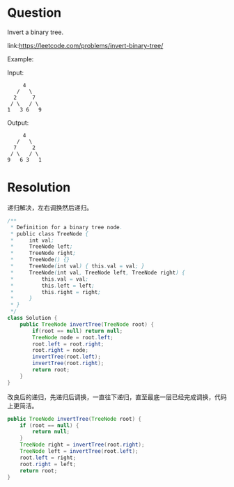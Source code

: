 # Question

Invert a binary tree.

link:https://leetcode.com/problems/invert-binary-tree/

Example:

Input:

         4
   	   /   \
  	  2     7
     / \   / \
	1   3 6   9  
Output:

         4
   	   /   \
  	  7     2
 	 / \   / \
	9   6 3   1


# Resolution

递归解决，左右调换然后递归。
```java
/**
 * Definition for a binary tree node.
 * public class TreeNode {
 *     int val;
 *     TreeNode left;
 *     TreeNode right;
 *     TreeNode() {}
 *     TreeNode(int val) { this.val = val; }
 *     TreeNode(int val, TreeNode left, TreeNode right) {
 *         this.val = val;
 *         this.left = left;
 *         this.right = right;
 *     }
 * }
 */
class Solution {
    public TreeNode invertTree(TreeNode root) {
        if(root == null) return null;
        TreeNode node = root.left;
        root.left = root.right;
        root.right = node;
        invertTree(root.left);
        invertTree(root.right);
        return root;
    }
}
```
改良后的递归，先递归后调换，一直往下递归，直至最底一层已经完成调换，代码上更简洁。
```java
public TreeNode invertTree(TreeNode root) {
    if (root == null) {
        return null;
    }
    TreeNode right = invertTree(root.right);
    TreeNode left = invertTree(root.left);
    root.left = right;
    root.right = left;
    return root;
}
```
